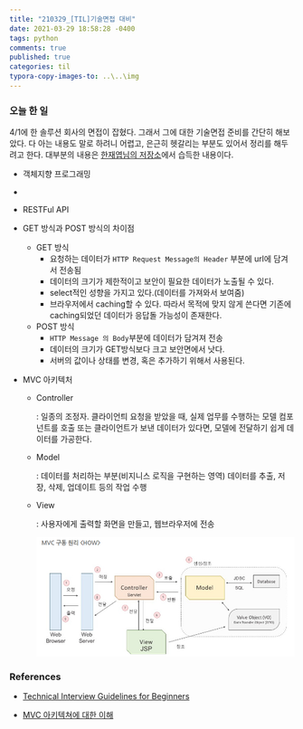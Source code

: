```yaml
---
title: "210329_[TIL]기술면접 대비"
date: 2021-03-29 18:58:28 -0400
tags: python
comments: true
published: true
categories: til
typora-copy-images-to: ..\..\img
---
```


### 오늘 한 일

4/1에 한 솔루션 회사의 면접이 잡혔다. 그래서 그에 대한 기술면접 준비를 간단히 해보았다. 다 아는 내용도 말로 하려니 어렵고, 은근히 헷갈리는 부분도 있어서 정리를 해두려고 한다. 대부분의 내용은 [한재엽님의 저장소](https://github.com/JaeYeopHan/Interview_Question_for_Beginner)에서 습득한 내용이다.

- 객체지향 프로그래밍

- 

- RESTFul API

- GET 방식과 POST 방식의 차이점
  - GET 방식
    - 요청하는 데이터가 `HTTP Request Message의 Header` 부분에 url에 담겨서 전송됨
    - 데이터의 크기가 제한적이고 보안이 필요한 데이터가 노출될 수 있다.
    - select적인 성향을 가지고 있다.(데이터를 가져와서 보여줌)
    - 브라우저에서 caching할 수 있다. 따라서 목적에 맞지 않게 쓴다면 기존에 caching되었던 데이터가 응답돌 가능성이 존재한다.
  - POST 방식
    - `HTTP Message 의 Body`부분에 데이터가 담겨져 전송
    - 데이터의 크기가 GET방식보다 크고 보안면에서 낫다.
    - 서버의 값이나 상태를 변경, 혹은 추가하기 위해서 사용된다.

- MVC 아키텍처

  - Controller

    : 일종의 조정자. 클라이언틔 요청을 받았을 때, 실제 업무를 수행하는 모델 컴포넌트를 호출
    또는 클라이언트가 보낸 데이터가 있다면, 모델에 전달하기 쉽게 데이터를 가공한다.

  - Model

    : 데이터를 처리하는 부분(비지니스 로직을 구현하는 영역)
    데이터를 추출, 저장, 삭제, 업데이트 등의 작업 수행

  - View

    : 사용자에게 출력할 화면을 만들고, 웹브라우저에 전송

    <img src="../../img/image-20210329143959965.png" alt="image-20210329143959965" style="zoom:67%;" />

### References

- [Technical Interview Guidelines for Beginners](https://github.com/JaeYeopHan/Interview_Question_for_Beginner)

- [MVC 아키텍쳐에 대한 이해](https://asfirstalways.tistory.com/180)